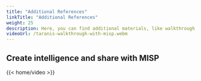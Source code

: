 ```yaml
---
title: "Additional References"
linkTitle: "Additional References"
weight: 25
description: Here, you can find additional materials, like walkthrough videos or other references.
videoUrl: /taranis-walkthrough-with-misp.webm
---
```

## Create intelligence and share with MISP
{{< home/video  >}}
